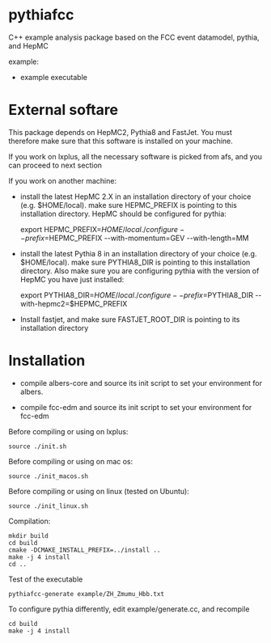 pythiafcc
============

C++ example analysis package based on the FCC event datamodel,
pythia, and HepMC

example:
- example executable

External softare
================

This package depends on HepMC2, Pythia8 and FastJet.
You must therefore make sure that this software is installed on your machine.

If you work on lxplus, all the necessary software is picked from afs, and you can proceed to next section

If you work on another machine: 

- install the latest HepMC 2.X in an installation directory of your choice (e.g. $HOME/local). make sure HEPMC_PREFIX is pointing to this installation directory. HepMC should be configured for pythia:

     export HEPMC_PREFIX=$HOME/local
     ./configure --prefix=$HEPMC_PREFIX --with-momentum=GEV --with-length=MM

- install the latest Pythia 8 in an installation directory of your choice (e.g. $HOME/local). make sure PYTHIA8_DIR is pointing to this installation directory.
Also make sure you are configuring pythia with the version of HepMC you have just installed:
     
     export PYTHIA8_DIR=$HOME/local
     ./configure --prefix=$PYTHIA8_DIR --with-hepmc2=$HEPMC_PREFIX

- Install fastjet, and make sure FASTJET_ROOT_DIR is pointing to its installation directory


Installation
=============

- compile albers-core and source its init script to set your environment for albers.

- compile fcc-edm and source its init script to set your environment for fcc-edm


Before compiling or using on lxplus:

    source ./init.sh

Before compiling or using on mac os: 

    source ./init_macos.sh

Before compiling or using on linux (tested on Ubuntu):

    source ./init_linux.sh

Compilation:

    mkdir build
    cd build
    cmake -DCMAKE_INSTALL_PREFIX=../install ..
    make -j 4 install
    cd ..

Test of the executable

    pythiafcc-generate example/ZH_Zmumu_Hbb.txt 

To configure pythia differently, edit example/generate.cc, and recompile

    cd build
    make -j 4 install
    
